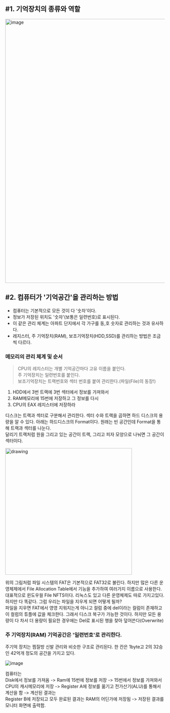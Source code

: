 ## #1. 기억장치의 종류와 역할  
<img width="834" alt="image" src="https://user-images.githubusercontent.com/78134917/167534569-c72c31d3-2f4c-4e3c-8f90-d5f753a9bba0.png">


## #2. 컴퓨터가 '기억공간'을 관리하는 방법 
 - 컴퓨터는 기본적으로 모든 것이 다 '숫자'이다.
 - 정보가 저장된 위치도 '숫자'(보통은 일련번호)로 표시된다.
 - 이 같은 관리 체계는 아파트 단지에서 각 가구를 동,호 숫자로 관리하는 것과 유사하다.
 - 레지스터, 주 기억장치(RAM), 보조기억장치(HDD,SSD)를 관리하는 방법은 조금씩 다르다. 

### 메모리의 관리 체계 및 순서
> CPU의 레지스터는 개별 기억공간마다 고유 이름을 붙인다.  
> 주 기억장치는 일련번호를 붙인다.  
> 보조기억장치는 트랙번호와 섹터 번호를 붙여 관리한다.(파일(File)의 동장!)  

1. HDD에서 3번 트랙에 3번 섹터에서 정보를 가져와서
2. RAM메모리에 15번에 저장하고 그 정보를 다시 
3. CPU의 EAX 레지스터에 저장하라  

디스크는 트랙과 섹터로 구분해서 관리한다. 섹터 수와 트랙을 곱하면 하드 디스크의 용량을 알 수 있다. 아래는 하드디스크의 Format이다. 원래는 빈 공간인데 Format을 통해 트랙과 섹터를 나눈다.  
달리기 트랙처럼 원을 그리고 있는 공간이 트랙, 그리고 피자 모양으로 나눠면 그 공간이 섹터이다.  

<img src="https://user-images.githubusercontent.com/78134917/168304966-19767e40-2fb3-499d-b5ca-b56725a663f0.png" alt="drawing" width="400"/>   

위의 그림처럼 파일 시스템의 FAT은 기본적으로 FAT32로 불린다. 하지만 많은 다른 운영체제에서 File Allocation Table에서 기능을 추가하여 여러가지 이름으로 사용한다. 대표적으로 윈도우읠 File NFTS이다. 리눅스도 있고 다른 운영체제도 따로 가지고있다. 하지만 다 똑같다.  그럼 우리는 파일을 지우게 되면 어떻게 될까?  
파일을 지우면 FAT에서 영영 지워지는게 아니고 컬럼 중에 del이라는 컬럼이 존재하고 이 컬럼의 튜플에 값을 체크한다. 그래서 디스크 복구가 가능한 것이다. 하지만 모든 용량이 다 차서 더 용량이 필요한 경우에는  Del로 표시된 행을 찾아 덮어쓴다(Overwrite)


### 주 기억장치(RAM) 기억공간은 '일련번호'로 관리한다.  
주기억 장치는 찜질방 신발 관리와 비슷한 구조로 관리된다. 한 칸은 1byte고 2의 32승인 42억개 정도의 공간을 가지고 있다. 

![image](https://user-images.githubusercontent.com/78134917/168308233-a12609ab-795e-40fb-8475-75b479d81168.png)  
  
컴퓨터는  
Disk에서 정보를 가져옴 -> Ram에 15번에 정보를 저장 -> 15번에서 정보를 가져와서 CPU의 캐시메모리에 저장 -> Register A에 정보를 옮기고 전가산기(ALU)를 통해서 계산을 함 -> 계산된 결과는  
Register B에 저장되고 모두 완료된 결과는 RAM의 어딘가에 저장됨 -> 저장된 결과를 모니터 화면에 출력함.
